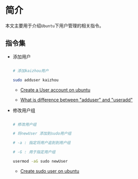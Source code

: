# 简介

本文主要用于介绍`Ubuntu`下用户管理的相关指令。

## 指令集

* 添加用户

  ```sh
  
  # 添加kaizhou用户    
  
  sudo adduser kaizhou
  
  ```
  
  * [Create a User account on ubuntu ](https://www.cyberciti.biz/faq/create-a-user-account-on-ubuntu-linux/)
  
  * [What is difference between "adduser" and "useradd"](https://askubuntu.com/questions/345974/what-is-the-difference-between-adduser-and-useradd)
  
  
* 修改用户组

  ```sh
  
  # 修改用户组
  
  # 将newUser 添加到sudo用户组
  
  # -a : 指定将用户追到到用户组
  
  # -G : 用于指定用户组
  
  usermod -aG sudo newUser
  
  ```
  
  * [Create sudo user on ubuntu](https://phoenixnap.com/kb/how-to-create-sudo-user-on-ubuntu)
